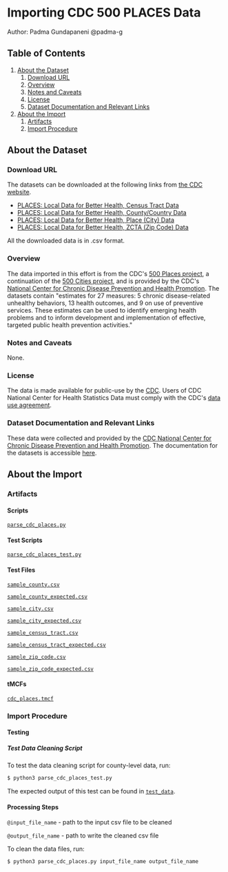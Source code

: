# Importing CDC 500 PLACES Data

Author: Padma Gundapaneni @padma-g

## Table of Contents
1. [About the Dataset](#about-the-dataset)
    1. [Download URL](#download-url)
    2. [Overview](#overview)
    3. [Notes and Caveats](#notes-and-caveats)
    4. [License](#license)
    5. [Dataset Documentation and Relevant Links](#dataset-documentation-and-relevant-links)
2. [About the Import](#about-the-import)
    1. [Artifacts](#artifacts)
    2. [Import Procedure](#import-procedure)

## About the Dataset

### Download URL
The datasets can be downloaded at the following links from [the CDC website](https://chronicdata.cdc.gov/browse?category=500+Cities+%26+Places&sortBy=newest&utf8).
- [PLACES: Local Data for Better Health, Census Tract Data](https://chronicdata.cdc.gov/500-Cities-Places/PLACES-Local-Data-for-Better-Health-Census-Tract-D/cwsq-ngmh)
- [PLACES: Local Data for Better Health, County/Country Data](https://chronicdata.cdc.gov/500-Cities-Places/PLACES-Local-Data-for-Better-Health-County-Data-20/swc5-untb)
- [PLACES: Local Data for Better Health, Place (City) Data](https://chronicdata.cdc.gov/500-Cities-Places/PLACES-Local-Data-for-Better-Health-Place-Data-202/eav7-hnsx)
- [PLACES: Local Data for Better Health, ZCTA (Zip Code) Data](https://chronicdata.cdc.gov/500-Cities-Places/PLACES-Local-Data-for-Better-Health-ZCTA-Data-2020/qnzd-25i4)

All the downloaded data is in .csv format. 

### Overview
The data imported in this effort is from the CDC's [500 Places project](https://www.cdc.gov/places/about/index.html), a continuation of the [500 Cities project](https://www.cdc.gov/places/about/500-cities-2016-2019/index.html), and is provided by the CDC's [National Center for Chronic Disease Prevention and Health Promotion](https://www.cdc.gov/chronicdisease/index.htm). The datasets contain "estimates for 27 measures: 5 chronic disease-related unhealthy behaviors, 13 health outcomes, and 9 on use of preventive services. These estimates can be used to identify emerging health problems and to inform development and implementation of effective, targeted public health prevention activities."

### Notes and Caveats

None.

### License
The data is made available for public-use by the [CDC](https://www.cdc.gov/nchs/data_access/ftp_data.htm). Users of CDC National Center for Health Statistics Data must comply with the CDC's [data use agreement](https://www.cdc.gov/nchs/data_access/restrictions.htm).

### Dataset Documentation and Relevant Links
These data were collected and provided by the [CDC National Center for Chronic Disease Prevention and Health Promotion](https://www.cdc.gov/chronicdisease/index.htm). The documentation for the datasets is accessible [here](https://www.cdc.gov/places/about/index.html).

## About the Import

### Artifacts

#### Scripts
[`parse_cdc_places.py`](https://github.com/datacommonsorg/data/blob/master/scripts/us_cdc/500_places/parse_cdc_places.py)

#### Test Scripts
[`parse_cdc_places_test.py`](https://github.com/datacommonsorg/data/blob/master/scripts/us_cdc/500_places/parse_cdc_places_test.py)

#### Test Files
[`sample_county.csv`](https://github.com/datacommonsorg/data/blob/master/scripts/us_cdc/500_places/test_data/sample_county.csv)

[`sample_county_expected.csv`](https://github.com/datacommonsorg/data/blob/master/scripts/us_cdc/500_places/test_data/sample_county_expected.csv)

[`sample_city.csv`](https://github.com/datacommonsorg/data/blob/master/scripts/us_cdc/500_places/test_data/sample_city.csv)

[`sample_city_expected.csv`](https://github.com/datacommonsorg/data/blob/master/scripts/us_cdc/500_places/test_data/sample_city_expected.csv)

[`sample_census_tract.csv`](https://github.com/datacommonsorg/data/blob/master/scripts/us_cdc/500_places/test_data/sample_census_tract.csv)

[`sample_census_tract_expected.csv`](https://github.com/datacommonsorg/data/blob/master/scripts/us_cdc/500_places/test_data/sample_census_tract_expected.csv)

[`sample_zip_code.csv`](https://github.com/datacommonsorg/data/blob/master/scripts/us_cdc/500_places/test_data/sample_zip_code.csv)

[`sample_zip_code_expected.csv`](https://github.com/datacommonsorg/data/blob/master/scripts/us_cdc/500_places/test_data/sample_zip_code_expected.csv)

#### tMCFs
[`cdc_places.tmcf`](https://github.com/datacommonsorg/data/blob/master/scripts/us_cdc/500_places/cdc_places.tmcf)

### Import Procedure

#### Testing

##### Test Data Cleaning Script

To test the data cleaning script for county-level data, run:

```bash
$ python3 parse_cdc_places_test.py
```

The expected output of this test can be found in [`test_data`](https://github.com/datacommonsorg/data/blob/master/scripts/us_cdc/500_places/test_data/).

#### Processing Steps

`@input_file_name` - path to the input csv file to be cleaned

`@output_file_name` - path to write the cleaned csv file

To clean the data files, run:

```bash
$ python3 parse_cdc_places.py input_file_name output_file_name
```
